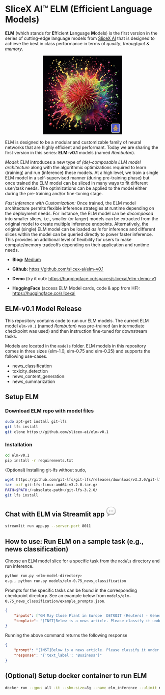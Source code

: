 # SliceX AI™ ELM (Efficient Language Models)
**ELM** (which stands for **E**fficient **L**anguage **M**odels) is the first version in the series of cutting-edge language models from [SliceX AI](https://slicex.ai) that is designed to achieve the best in class performance in terms of _quality_, _throughput_ & _memory_.

<div align="center">
  <img src="elm-rambutan.png" width="256"/>
</div>

ELM is designed to be a modular and customizable family of neural networks that are highly efficient and performant. Today we are sharing the first version in this series: **ELM-v0.1** models (named _Rambutan_). 

_Model:_ ELM introduces a new type of _(de)-composable LLM model architecture_ along with the algorithmic optimizations required to learn (training) and run (inference) these models. At a high level, we train a single ELM model in a self-supervised manner (during pre-training phase) but once trained the ELM model can be sliced in many ways to fit different user/task needs. The optimizations can be applied to the model either during the pre-training and/or fine-tuning stage. 

_Fast Inference with Customization:_ Once trained, the ELM model architecture permits flexible inference strategies at runtime depending on the deployment needs. For instance, the ELM model can  be _decomposed_ into smaller slices, i.e., smaller (or larger) models can be extracted from the original model to create multiple inference endpoints. Alternatively, the original (single) ELM model can be loaded _as is_ for inference and different slices within the model can be queried directly to power faster inference. This provides an additional level of flexibility for users to make compute/memory tradeoffs depending on their application and runtime needs.

- **Blog:** [Medium](https://medium.com/sujith-ravi/introducing-elm-efficient-customizable-privacy-preserving-llms-cea56e4f727d)

- **Github:** https://github.com/slicex-ai/elm-v0.1

- **Demo** (try it out): https://huggingface.co/spaces/slicexai/elm-demo-v1

- **HuggingFace** (access ELM Model cards, code & app from HF): https://huggingface.co/slicexai

## ELM-v0.1 Model Release
This repository contains code to run our ELM models. The current ELM model `elm-v0.1` (named _Rambutan_) was pre-trained (an intermediate checkpoint was used) and then instruction fine-tuned for downstream tasks.

Models are located in the `models` folder. ELM models in this repository comes in three sizes (elm-1.0, elm-0.75 and elm-0.25) and supports the following use-cases.
- news_classification
- toxicity_detection
- news_content_generation
- news_summarization

## Setup ELM

### Download ELM repo with model files
```bash
sudo apt-get install git-lfs 
git lfs install
git clone https://github.com/slicex-ai/elm-v0.1
```
### Installation
```bash
cd elm-v0.1
pip install -r requirements.txt
```
(Optional) Installing git-lfs without sudo,
```bash
wget https://github.com/git-lfs/git-lfs/releases/download/v3.2.0/git-lfs-linux-amd64-v3.2.0.tar.gz
tar -xzf git-lfs-linux-amd64-v3.2.0.tar.gz
PATH=$PATH:/<absolute-path>/git-lfs-3.2.0/
git lfs install
```
 
## Chat with ELM via Streamlit app <img src="chat.png" width="32"/>
```bash
streamlit run app.py --server.port 8011 
```

## How to use: Run ELM on a sample task (e.g., news classification)
Choose an ELM model slice for a specific task from the `models` directory and run inference.
```bash
python run.py <elm-model-directory>
e.g., python run.py models/elm-0.75_news_classification
``` 
Prompts for the specific tasks can be found in the corresponding checkpoint directory. See an example below from `models/elm-0.75_news_classification/example_prompts.json`.
```json
{
    "inputs": ["GM May Close Plant in Europe  DETROIT (Reuters) - General Motors Corp. &lt;A HREF=\"http://www.investor.reuters.com/FullQuote.aspx?ticker=GM.N target=/stocks/quickinfo/fullquote\"&gt;GM.N&lt;/A&gt; will likely  cut some jobs in Europe and may close a plant there as part of  a restructuring plan under development to try to return the  region to profitability, the U.S. automaker said on Wednesday."],
    "template": "[INST]Below is a news article. Please classify it under one of the following classes (World, Business, Sports, Sci/Tech). Please format your response as a JSON payload.\n\n### Article: {input}\n\n### JSON Response:[/INST]"
}
```

Running the above command returns the following response

```json
{
    "prompt": "[INST]Below is a news article. Please classify it under one of the following classes (World, Business, Sports, Sci/Tech). Please format your response as a JSON payload.\n\n### Article: GM May Close Plant in Europe  DETROIT (Reuters) - General Motors Corp. &lt;A HREF=\"http://www.investor.reuters.com/FullQuote.aspx?ticker=GM.N target=/stocks/quickinfo/fullquote\"&gt;GM.N&lt;/A&gt; will likely  cut some jobs in Europe and may close a plant there as part of  a restructuring plan under development to try to return the  region to profitability, the U.S. automaker said on Wednesday.\n\n### JSON Response:[/INST]",
    "response": "{'text_label': 'Business'}"
}
```
## (Optional) Setup docker container to run ELM
```bash
docker run --gpus all -it --shm-size=8g --name elm_inference --ulimit memlock=-1 --rm -v <elm-v0.1_code_path>:/elm-v0.1  nvcr.io/nvidia/pytorch:23.09-py3
```
